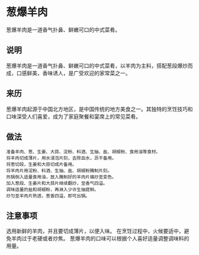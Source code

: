 葱爆羊肉
===

葱爆羊肉是一道香气扑鼻、鲜嫩可口的中式菜肴。

## 说明
葱爆羊肉是一道香气扑鼻、鲜嫩可口的中式菜肴，以羊肉为主料，搭配葱段爆炒而成，口感鲜美，香味诱人，是广受欢迎的家常菜之一。

## 来历
葱爆羊肉起源于中国北方地区，是中国传统的地方美食之一。其独特的烹饪技巧和口味深受人们喜爱，成为了家庭聚餐和宴席上的常见菜肴。

## 做法
```shell
准备羊肉、葱、生姜、大蒜、淀粉、料酒、生抽、盐、胡椒粉、食用油等食材。
将羊肉切成薄片，用水浸泡片刻，去除血水，沥干备用。
将葱切段，生姜和大蒜切成片备用。
将羊肉片用淀粉、料酒、生抽、盐、胡椒粉腌制片刻。
热锅倒入适量食用油，放入腌制好的羊肉片煸炒至变色。
加入葱段、生姜片和大蒜片继续翻炒，至香气四溢。
调味适量的盐和胡椒粉，再淋入少许生抽提鲜。
炒匀至羊肉片熟透，葱香四溢，即可出锅。
```

## 注意事项
选用新鲜的羊肉，并且要切成薄片，以便入味。
在烹饪过程中，火候要适中，避免羊肉过于老硬或者炒焦。
葱爆羊肉的口味可以根据个人喜好适量调整调味料的用量。